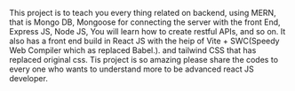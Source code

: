 This project is to teach you every thing related on backend, using MERN, that is Mongo DB, Mongoose for connecting the server with the front End, Express JS, Node JS, 
You will learn how to create restful APIs, and so on.
It also has a front end build in React JS with the heip of Vite + SWC(Speedy Web Compiler which as replaced Babel.). and tailwind CSS that has replaced original css.
Tis project is so amazing please share the codes to every one who wants to understand more to be advanced react JS developer.
